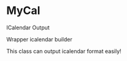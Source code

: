 MyCal
=====

ICalendar Output


Wrapper icalendar builder 

This class can output icalendar format easily!
